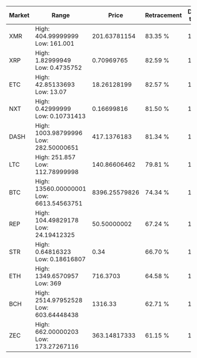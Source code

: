 | Market | Range | Price| Retracement | Doubles to 50% |
| --- | --- | --- | --- | --- |
| XMR | High: 404.99999999<br />Low: 161.001 | 201.63781154 | 83.35 % | 1.40 |
| XRP | High: 1.82999949<br />Low: 0.4735752 | 0.70969765 | 82.59 % | 1.62 |
| ETC | High: 42.85133693<br />Low: 13.07 | 18.26128199 | 82.57 % | 1.53 |
| NXT | High: 0.42999999<br />Low: 0.10731413 | 0.16699816 | 81.50 % | 1.61 |
| DASH | High: 1003.98799996<br />Low: 282.50000651 | 417.1376183 | 81.34 % | 1.54 |
| LTC | High: 251.857<br />Low: 112.78999998 | 140.86606462 | 79.81 % | 1.29 |
| BTC | High: 13560.00000001<br />Low: 6613.54563751 | 8396.25579826 | 74.34 % | 1.20 |
| REP | High: 104.49829178<br />Low: 24.19412325 | 50.50000002 | 67.24 % | 1.27 |
| STR | High: 0.64816323<br />Low: 0.18616807 | 0.34 | 66.70 % | 1.23 |
| ETH | High: 1349.6570957<br />Low: 369 | 716.3703 | 64.58 % | 1.20 |
| BCH | High: 2514.97952528<br />Low: 603.64448438 | 1316.33 | 62.71 % | 1.18 |
| ZEC | High: 662.00000203<br />Low: 173.27267116 | 363.14817333 | 61.15 % | 1.15 |
